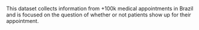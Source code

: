 This dataset collects information from +100k medical appointments in Brazil and is focused on the question of whether or not patients show up for their appointment.

